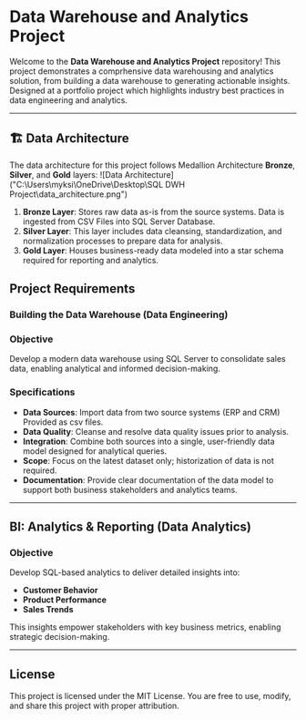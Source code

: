 # Data Warehouse and Analytics Project

Welcome to the **Data Warehouse and Analytics Project** repository! 
This project demonstrates a comprhensive data warehousing and analytics solution, from building a data warehouse to generating actionable insights. Designed at a portfolio project which highlights industry best practices in data engineering and analytics.

---
## 🏗️ Data Architecture

The data architecture for this project follows Medallion Architecture **Bronze**, **Silver**, and **Gold** layers:
![Data Architecture]("C:\Users\myksi\OneDrive\Desktop\SQL DWH Project\data_architecture.png")

1. **Bronze Layer**: Stores raw data as-is from the source systems. Data is ingested from CSV Files into SQL Server Database.
2. **Silver Layer**: This layer includes data cleansing, standardization, and normalization processes to prepare data for analysis.
3. **Gold Layer**: Houses business-ready data modeled into a star schema required for reporting and analytics.


## Project Requirements

### Building the Data Warehouse (Data Engineering)

### Objective
Develop a modern data warehouse using SQL Server to consolidate sales data, enabling analytical and informed decision-making.

### Specifications
- **Data Sources**: Import data from two source systems (ERP and CRM) Provided as csv files.
- **Data Quality**: Cleanse and resolve data quality issues prior to analysis.
- **Integration**: Combine both sources into a single, user-friendly data model designed for analytical queries.
- **Scope**: Focus on the latest dataset only; historization of data is not required.
- **Documentation**: Provide clear documentation of the data model to support both business stakeholders and analytics teams.

---

## BI: Analytics & Reporting (Data Analytics)

### Objective
Develop SQL-based analytics to deliver detailed insights into:
- **Customer Behavior**
- **Product Performance**
- **Sales Trends**

This insights empower stakeholders with key business metrics, enabling strategic decision-making.

---

## License

This project is licensed under the MIT License. You are free to use, modify, and share this project with proper attribution.


